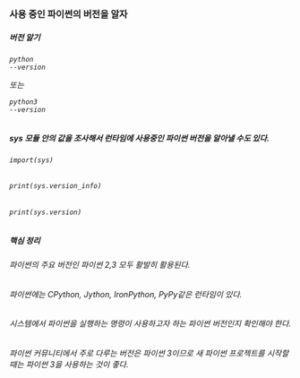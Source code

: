 ### 사용 중인 파이썬의 버전을 알자



##### 버전 알기
###### <pre><code>python --version</code></pre> 또는 <pre><code>python3 --version</code></pre>

##### sys 모듈 안의 값을 조사해서 런타임에 사용중인 파이썬 버전을 알아낼 수도 있다.
###### <pre><code>import(sys)</code></pre>
###### <pre><code>print(sys.version_info)</code></pre>
###### <pre><code>print(sys.version)</code></pre>
##### 핵심 정리
###### 파이썬의 주요 버전인 파이썬 2,3 모두 활발히 활용된다.
###### 파이썬에는 CPython, Jython, IronPython, PyPy같은 런타임이 있다.
###### 시스템에서 파이썬을 실행하는 명령이 사용하고자 하는 파이썬 버전인지 확인해야 한다.
###### 파이썬 커뮤니티에서 주로 다루는 버전은 파이썬 3이므로 새 파이썬 프로젝트를 시작할 때는 파이썬 3을 사용하는 것이 좋다.

